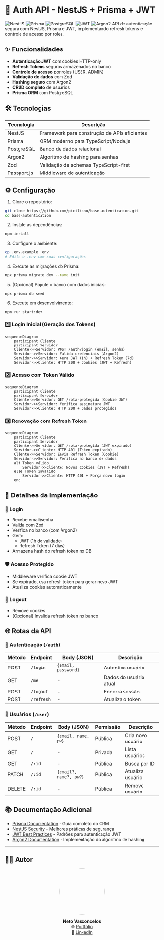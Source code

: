 # 🔐 Auth API - NestJS + Prisma + JWT

![NestJS](https://img.shields.io/badge/NestJS-v9-E0234E?style=for-the-badge&logo=nestjs&logoColor=white)
![Prisma](https://img.shields.io/badge/Prisma-v5-2D3748?style=for-the-badge&logo=prisma&logoColor=white)
![PostgreSQL](https://img.shields.io/badge/PostgreSQL-v15-4169E1?style=for-the-badge&logo=postgresql&logoColor=white)
![JWT](https://img.shields.io/badge/JWT-Auth-000000?style=for-the-badge&logo=jsonwebtokens&logoColor=white)
![Argon2](https://img.shields.io/badge/Argon2-Hashing-13B38C?style=for-the-badge&logo=data:image/svg+xml;base64,PHN2ZyB4bWxucz0iaHR0cDovL3d3dy53My5vcmcvMjAwMC9zdmciIHZpZXdCb3g9IjAgMCA1MTIgNTEyIj48cGF0aCBmaWxsPSJ3aGl0ZSIgZD0iTTI1NiA0MDhjLTgzLjkgMC0xNTItNjguMS0xNTItMTUyczY4LjEtMTUyIDE1Mi0xNTIgMTUyIDY4LjEgMTUyIDE1Mi02OC4xIDE1Mi0xNTIgMTUyem0w-224Yy0zOS43IDAtNzIgMzIuMy03MiA3MnMzMi4zIDcyIDcyIDcyIDcyLTMyLjMgNzItNzItMzIuMy03Mi03Mi03MnoiLz48L3N2Zz4=)
API de autenticação segura com NestJS, Prisma e JWT, implementando refresh tokens e controle de acesso por roles.

## ✨ Funcionalidades

- **Autenticação JWT** com cookies HTTP-only
- **Refresh Tokens** seguros armazenados no banco
- **Controle de acesso** por roles (USER, ADMIN)
- **Validação de dados** com Zod
- **Hashing seguro** com Argon2
- **CRUD completo** de usuários
- **Prisma ORM** com PostgreSQL

## 🛠 Tecnologias

| Tecnologia       | Descrição                                  |
|------------------|-------------------------------------------|
| NestJS           | Framework para construção de APIs eficientes |
| Prisma           | ORM moderno para TypeScript/Node.js        |
| PostgreSQL       | Banco de dados relacional                 |
| Argon2           | Algoritmo de hashing para senhas          |
| Zod              | Validação de schemas TypeScript-first     |
| Passport.js      | Middleware de autenticação                |

## ⚙️ Configuração

1. Clone o repositório:
```bash
git clone https://github.com/piciliano/base-autentication.git
cd base-autentication
```
2. Instale as dependências:
```bash
npm install
```
3. Configure o ambiente:
```bash
cp .env.example .env
# Edite o .env com suas configurações
```
4. Execute as migrações do Prisma:
```bash
npx prisma migrate dev --name init
```
5. (Opcional) Popule o banco com dados iniciais:
```bash
npx prisma db seed
```
6. Execute em desenvolvimento:
```bash
npm run start:dev
```
### 1️⃣ Login Inicial (Geração dos Tokens)
```mermaid
sequenceDiagram
    participant Cliente
    participant Servidor
    Cliente->>Servidor: POST /auth/login (email, senha)
    Servidor->>Servidor: Valida credenciais (Argon2)
    Servidor->>Servidor: Gera JWT (1h) + Refresh Token (7d)
    Servidor->>Cliente: HTTP 200 + Cookies (JWT + Refresh)
```

### 2️⃣ Acesso com Token Válido
```mermaid
sequenceDiagram
    participant Cliente
    participant Servidor
    Cliente->>Servidor: GET /rota-protegida (Cookie JWT)
    Servidor->>Servidor: Verifica assinatura JWT
    Servidor->>Cliente: HTTP 200 + Dados protegidos
```

### 3️⃣ Renovação com Refresh Token
```mermaid
sequenceDiagram
    participant Cliente
    participant Servidor
    Cliente->>Servidor: GET /rota-protegida (JWT expirado)
    Servidor->>Cliente: HTTP 401 (Token expirado)
    Cliente->>Servidor: Envia Refresh Token (Cookie)
    Servidor->>Servidor: Verifica no banco de dados
    alt Token válido
        Servidor->>Cliente: Novos Cookies (JWT + Refresh)
    else Token inválido
        Servidor->>Cliente: HTTP 401 + Força novo login
    end
```
## 🔐 Detalhes da Implementação

### 🔑 Login
- Recebe email/senha
- Valida com Zod
- Verifica no banco (com Argon2)
- Gera:
  - JWT (1h de validade)
  - Refresh Token (7 dias)
- Armazena hash do refresh token no DB

### 🛡️ Acesso Protegido
- Middleware verifica cookie JWT
- Se expirado, usa refresh token para gerar novo JWT
- Atualiza cookies automaticamente

### 🚪 Logout
- Remove cookies
- (Opcional) Invalida refresh token no banco

## 🌐 Rotas da API

### 🔑 Autenticação (`/auth`)
| Método | Endpoint  | Body (JSON)           | Descrição               |
|--------|-----------|-----------------------|-------------------------|
| POST   | `/login`  | `{email, password}`   | Autentica usuário       |
| GET    | `/me`     | -                     | Dados do usuário atual  |
| POST   | `/logout` | -                     | Encerra sessão          |
| POST   | `/refresh`| -                     | Atualiza o token        |


### 👥 Usuários (`/user`)
| Método | Endpoint  | Body (JSON)           | Permissão | Descrição          |
|--------|-----------|-----------------------|-----------|--------------------|
| POST   | `/`       | `{email, name, pw}`   | Pública   | Cria novo usuário  |
| GET    | `/`       | -                     | Privada   | Lista usuários     |
| GET    | `/:id`    | -                     | Pública   | Busca por ID       |
| PATCH  | `/:id`    | `{email?, name?, pw?}`| Pública   | Atualiza usuário   |
| DELETE | `/:id`    | -                     | Pública   | Remove usuário     |

## 📚 Documentação Adicional

- [Prisma Documentation](https://www.prisma.io/docs) - Guia completo do ORM
- [NestJS Security](https://docs.nestjs.com/security) - Melhores práticas de segurança
- [JWT Best Practices](https://curity.io/resources/learn/jwt-best-practices) - Padrões para autenticação JWT
- [Argon2 Documentation](https://github.com/ranisalt/node-argon2) - Implementação do algoritmo de hashing

---

## 👨‍💻 Autor

<div align="center">
  <img src="https://github.com/piciliano.png" width="150" style="border-radius: 50%">
  
  **Neto Vasconcelos**  
  🌐 [Portfólio](https://www.netodeveloper.com)  
  🔗 [LinkedIn](https://linkedin.com/in/picilianovasconcelos)  
</div>
